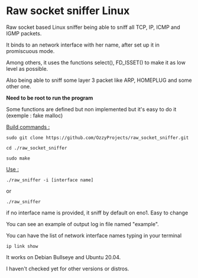 # Raw socket sniffer Linux

Raw socket based Linux sniffer being able to sniff all TCP, IP, ICMP and IGMP packets.

It binds to an network interface with her name, after set up it in promiscuous mode.

Among others, it uses the functions select(), FD_ISSET() to make it as low level as possible.

Also being able to sniff some layer 3 packet like ARP, HOMEPLUG and some other one.

**Need to be root to run the program**

Some functions are defined but non implemented but it's easy to do it (exemple : fake malloc)

<ins>Build commands :</ins>

`sudo git clone https://github.com/OzzyProjects/raw_socket_sniffer.git`

`cd ./raw_socket_sniffer`

`sudo make`

<ins>Use :</ins>

`./raw_sniffer -i [interface name]`

or

`./raw_sniffer`


if no interface name is provided, it sniff by default on eno1. Easy to change

You can see an example of output log in file named "example".

You can have the list of network interface names typing in your terminal

`ip link show`

It works on Debian Bullseye and Ubuntu 20.04.

I haven't checked yet for other versions or distros.
